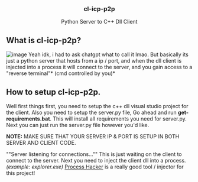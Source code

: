 <h3 align="center">cl-icp-p2p</h3>

  <p align="center">
    Python Server to C++ Dll Client
    <br />
  </p>
</div>

## What is cl-icp-p2p?
![image](https://github.com/user-attachments/assets/e36e7977-2987-4435-a29f-d81a48454ec1)
Yeah idk, i had to ask chatgpt what to call it lmao. But basically its just a python server that hosts from a ip / port, and when the dll client is injected into a process it will connect to the server, and you gain access to a "reverse terminal"* (cmd controlled by you)*

## How to setup cl-icp-p2p.
Well first things first, you need to setup the c++ dll visual studio project for the client. 
Also you need to setup the server.py file, Go ahead and run **get-requirements.bat**.
This will install all requirements you need for server.py. Next you can just run the server.py file however you'd like.

**NOTE:** MAKE SURE THAT YOUR SERVER IP & PORT IS SETUP IN BOTH SERVER AND CLIENT CODE.

""Server listening for connections..."" This is just waiting on the client to connect to the server.
Next you need to inject the client dll into a process. *(example: explorer.exe)*
[Process Hacker](https://processhacker.sourceforge.io/downloads.php) is a really good tool / injector for this project!

